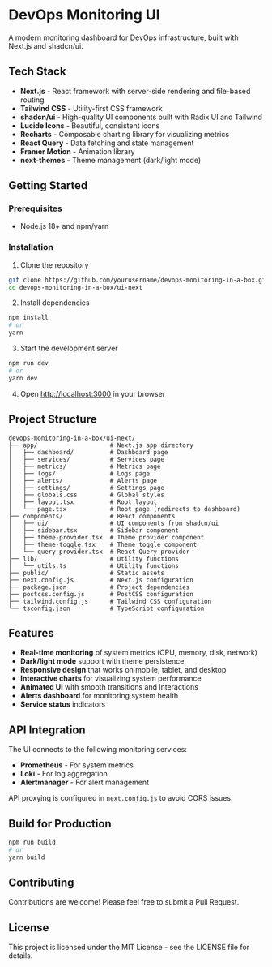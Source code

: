 # DevOps Monitoring UI

A modern monitoring dashboard for DevOps infrastructure, built with Next.js and shadcn/ui.

## Tech Stack

- **Next.js** - React framework with server-side rendering and file-based routing
- **Tailwind CSS** - Utility-first CSS framework
- **shadcn/ui** - High-quality UI components built with Radix UI and Tailwind
- **Lucide Icons** - Beautiful, consistent icons
- **Recharts** - Composable charting library for visualizing metrics
- **React Query** - Data fetching and state management
- **Framer Motion** - Animation library
- **next-themes** - Theme management (dark/light mode)

## Getting Started

### Prerequisites

- Node.js 18+ and npm/yarn

### Installation

1. Clone the repository
```bash
git clone https://github.com/yourusername/devops-monitoring-in-a-box.git
cd devops-monitoring-in-a-box/ui-next
```

2. Install dependencies
```bash
npm install
# or
yarn
```

3. Start the development server
```bash
npm run dev
# or
yarn dev
```

4. Open [http://localhost:3000](http://localhost:3000) in your browser

## Project Structure

```
devops-monitoring-in-a-box/ui-next/
├── app/                    # Next.js app directory
│   ├── dashboard/          # Dashboard page
│   ├── services/           # Services page
│   ├── metrics/            # Metrics page
│   ├── logs/               # Logs page
│   ├── alerts/             # Alerts page
│   ├── settings/           # Settings page
│   ├── globals.css         # Global styles
│   ├── layout.tsx          # Root layout
│   └── page.tsx            # Root page (redirects to dashboard)
├── components/             # React components
│   ├── ui/                 # UI components from shadcn/ui
│   ├── sidebar.tsx         # Sidebar component
│   ├── theme-provider.tsx  # Theme provider component
│   ├── theme-toggle.tsx    # Theme toggle component
│   └── query-provider.tsx  # React Query provider
├── lib/                    # Utility functions
│   └── utils.ts            # Utility functions
├── public/                 # Static assets
├── next.config.js          # Next.js configuration
├── package.json            # Project dependencies
├── postcss.config.js       # PostCSS configuration
├── tailwind.config.js      # Tailwind CSS configuration
└── tsconfig.json           # TypeScript configuration
```

## Features

- **Real-time monitoring** of system metrics (CPU, memory, disk, network)
- **Dark/light mode** support with theme persistence
- **Responsive design** that works on mobile, tablet, and desktop
- **Interactive charts** for visualizing system performance
- **Animated UI** with smooth transitions and interactions
- **Alerts dashboard** for monitoring system health
- **Service status** indicators

## API Integration

The UI connects to the following monitoring services:

- **Prometheus** - For system metrics
- **Loki** - For log aggregation
- **Alertmanager** - For alert management

API proxying is configured in `next.config.js` to avoid CORS issues.

## Build for Production

```bash
npm run build
# or
yarn build
```

## Contributing

Contributions are welcome! Please feel free to submit a Pull Request.

## License

This project is licensed under the MIT License - see the LICENSE file for details.